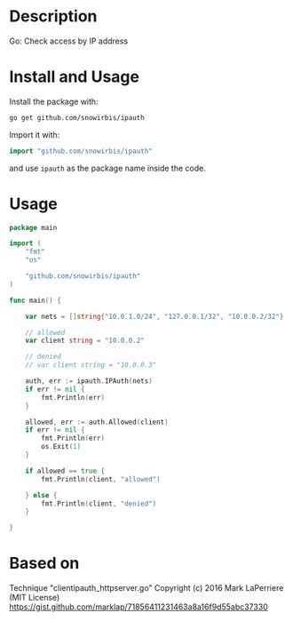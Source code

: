 # Description
Go: Check access by IP address

# Install and Usage

Install the package with:

```bash
go get github.com/snowirbis/ipauth
```

Import it with:

```go
import "github.com/snowirbis/ipauth"
```

and use `ipauth` as the package name inside the code.

# Usage

```go
package main

import (
	"fmt"
	"os"

	"github.com/snowirbis/ipauth"
)

func main() {

	var nets = []string{"10.0.1.0/24", "127.0.0.1/32", "10.0.0.2/32"}

	// allowed
	var client string = "10.0.0.2"

	// denied
	// var client string = "10.0.0.3"

	auth, err := ipauth.IPAuth(nets)
	if err != nil {
		fmt.Println(err)
	}

	allowed, err := auth.Allowed(client)
	if err != nil {
		fmt.Println(err)
		os.Exit(1)
	}

	if allowed == true {
		fmt.Println(client, "allowed")

	} else {
		fmt.Println(client, "denied")
	}

}
```

# Based on 
Technique "clientipauth_httpserver.go" Copyright (c) 2016 Mark LaPerriere (MIT License)
https://gist.github.com/marklap/71856411231463a8a16f9d55abc37330
